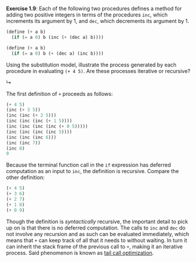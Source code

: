 **Exercise 1.9**: Each of the following two procedures defines a method for
adding two positive integers in terms of the procedures `inc`, which
increments its argument by 1, and `dec`, which decrements its argument by 1.

```scheme
(define (+ a b)
  (if (= a 0) b (inc (+ (dec a) b))))

(define (+ a b)
  (if (= a 0) b (+ (dec a) (inc b))))
```

Using the substitution model, illustrate the process generated by each
procedure in evaluating `(+ 4 5)`. Are these processes iterative or recursive?

↳

The first definition of `+` proceeds as follows:

```scheme
(+ 4 5)
(inc (+ 3 5))
(inc (inc (+ 2 5)))
(inc (inc (inc (+ 1 5))))
(inc (inc (inc (inc (+ 0 5)))))
(inc (inc (inc (inc 5))))
(inc (inc (inc 6)))
(inc (inc 7))
(inc 8)
9
```

Because the terminal function call in the `if` expression has deferred
computation as an input to `inc`, the definition is recursive. Compare the
other definition:

```scheme
(+ 4 5)
(+ 3 6)
(+ 2 7)
(+ 1 8)
(+ 0 9)
```

Though the definition is *syntactically* recursive, the important detail to
pick up on is that there is no deferred computation. The calls to `inc` and
`dec` do not involve any recursion and as such can be evaluated immediately,
which means that `+` can keep track of all that it needs to without waiting.
In turn it can inherit the stack frame of the previous call to `+`, making it
an iterative process. Said phenomenon is known as [tail call
optimization](https://stackoverflow.com/questions/310974/what-is-tail-call-optimization).
